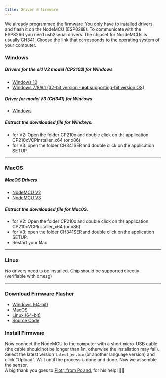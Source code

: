 ```yaml
---
title: Driver & firmware
---
```


We already programmed the firmware. You only have to installed drivers and flash it on the NodeMCU (ESP8288). 
To communicate with the ESP8266 you need usb2serial drivers. The chipset for NocdeMCUs is usually CH341. Choose the link that corresponds to the operating system of your computer.

### Windows

##### Drivers for the old V2 model (CP2102) for Windows
* [Windows 10](https://www.silabs.com/documents/public/software/CP210x_Universal_Windows_Driver.zip) 
* [Windows 7/8/8.1 (32-bit version - **not** supporting-bit version OS)](https://www.silabs.com/documents/public/software/CP210x_Windows_Drivers.zip)

##### Driver for model V3 (CH341) for Windows
* [Windows](http://www.wch.cn/downloads/file/5.html)

##### Extract the downloaded file for Windows:
* for V2: Open the folder CP210x and double click on the application CP210xVCPInstaller_x64 (or x86)
* for V3: open the folder CH341SER and double click on the application SETUP.

---

### MacOS

#####  MacOS Drivers
* [NodeMCU V2](https://www.silabs.com/documents/public/software/Mac_OSX_VCP_Driver.zip )
* [NodeMCU V3](http://www.wch.cn/downloads/file/178.html) 

#####  Extract the downloaded file for MacOS.
* for V2: Open the folder CP210x and double click on the application CP210xVCPInstaller_x64 (or x86)
* for V3: open the folder CH341SER and double click on the application SETUP.
* Restart your Mac

---

### Linux
No drivers need to be installed. Chip should be supported directly (verifiable with dmesg)

---
### Download Firmware Flasher 

* [Windows (64-bit)](https://luftdaten.info/flashtool/luftdaten-tool.zip)
* [MacOS](https://luftdaten.info/flashtool/luftdaten-tool.dmg)
* [Linux (64-bit)](https://luftdaten.info/flashtool/luftdaten-tool.linux-x64)
* [Source Code](https://github.com/opendata-stuttgart/airrohr-firmware-flasher)

### Install Firmware
Now connect the NodeMCU to the computer with a short micro-USB cable (the cable should not be longer than 1m, otherwise the installation may fail). Select the latest version `latest_en.bin` (or another language version) and click “Upload”.
Wait until the process is done and done. Now we assemble the sensor.
<br>
A big thank you goes to [Piotr, from Poland](https://dropbox.inf.re/), for his help! 🙋‍♂️ 

